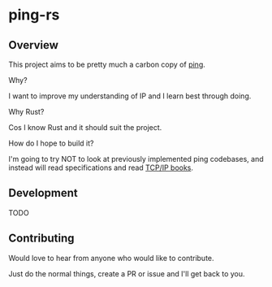 # ping-rs

## Overview

This project aims to be pretty much a carbon copy of [ping](https://github.com/torvalds/linux/blob/master/net/ipv4/ping.c).

Why?

I want to improve my understanding of IP and I learn best through doing.

Why Rust?

Cos I know Rust and it should suit the project.

How do I hope to build it?

I'm going to try NOT to look at previously implemented ping codebases, and instead will read specifications and read [TCP/IP books](https://www.amazon.com/001-Illustrated-Protocols-Addison-Wesley-Professional/dp/0201633469).

## Development

TODO

## Contributing

Would love to hear from anyone who would like to contribute.

Just do the normal things, create a PR or issue and I'll get back to you.
